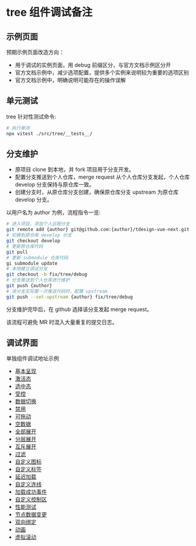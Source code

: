 # tree 组件调试备注

## 示例页面

预期示例页面改造方向：

- 用于调试的实例页面，用 debug 前缀区分，与官方文档示例区分开
- 官方文档示例中，减少选项配置，提供多个实例来说明较为重要的选项区别
- 官方文档示例中，明确说明可能存在的操作误解

## 单元测试

tree 针对性测试命令:

```bash
# 执行单测
npx vitest ./src/tree/__tests__/
```

## 分支维护

- 原项目 clone 到本地，并 fork 项目用于分支开发。
- 配置分支推送到个人仓库，merge request 从个人仓库分支发起，个人仓库 develop 分支保持与原仓库一致。
- 创建分支时，从原仓库分支创建，确保原仓库分支 upstream 为原仓库 develop 分支。

以用户名为 author 为例，流程指令一览:

```bash
# 进入项目，添加个人远程分支
git remote add {author} git@github.com:{author}/tdesign-vue-next.git
# 切换到原仓库 develop 分支
git checkout develop
# 更新原仓库代码
git pull
# 更新 submodule 仓库代码
gi submodule update
# 本地建立调试分支
git checkout -b fix/tree/debug
# 分支推送到个人仓库进行维护
git push {author}
# 该分支实际第一次推送代码时，配置 upstream
git push --set-upstream {author} fix/tree/debug
```

分支维护完毕后，在 github 选择该分支发起 merge request。

该流程可避免 MR 时混入大量重复的提交日志。

## 调试界面

单独组件调试地址示例

- [基本呈现](http://localhost:16000/vue/demos/tree/base)
- [激活态](http://localhost:16000/vue/demos/tree/activable)
- [选中态](http://localhost:16000/vue/demos/tree/checkable)
- [受控](http://localhost:16000/vue/demos/tree/controlled)
- [数据切换](http://localhost:16000/vue/demos/tree/data)
- [禁用](http://localhost:16000/vue/demos/tree/disabled)
- [可拖动](http://localhost:16000/vue/demos/tree/draggable)
- [空数据](http://localhost:16000/vue/demos/tree/empty)
- [全部展开](http://localhost:16000/vue/demos/tree/expand-all)
- [分层展开](http://localhost:16000/vue/demos/tree/expand-level)
- [互斥展开](http://localhost:16000/vue/demos/tree/expand-mutex)
- [过滤](http://localhost:16000/vue/demos/tree/filter)
- [自定义图标](http://localhost:16000/vue/demos/tree/icon)
- [自定义标签](http://localhost:16000/vue/demos/tree/label)
- [延迟加载](http://localhost:16000/vue/demos/tree/lazy)
- [自定义连线](http://localhost:16000/vue/demos/tree/line)
- [加载成功事件](http://localhost:16000/vue/demos/tree/load)
- [自定义控制区](http://localhost:16000/vue/demos/tree/operations)
- [性能测试](http://localhost:16000/vue/demos/tree/performance)
- [节点数据变更](http://localhost:16000/vue/demos/tree/state)
- [双向绑定](http://localhost:16000/vue/demos/tree/sync)
- [动画](http://localhost:16000/vue/demos/tree/transition)
- [虚拟滚动](http://localhost:16000/vue/demos/tree/vscroll)
